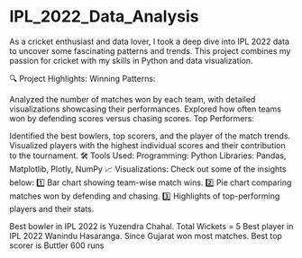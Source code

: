# IPL_2022_Data_Analysis
As a cricket enthusiast and data lover, I took a deep dive into IPL 2022 data to uncover some fascinating patterns and trends. This project combines my passion for cricket with my skills in Python and data visualization.

🔍 Project Highlights:
Winning Patterns:

Analyzed the number of matches won by each team, with detailed visualizations showcasing their performances.
Explored how often teams won by defending scores versus chasing scores.
Top Performers:

Identified the best bowlers, top scorers, and the player of the match trends.
Visualized players with the highest individual scores and their contribution to the tournament.
🛠️ Tools Used:
Programming: Python
Libraries: Pandas, Matplotlib, Plotly, NumPy
📈 Visualizations:
Check out some of the insights below:
1️⃣ Bar chart showing team-wise match wins.
2️⃣ Pie chart comparing matches won by defending and chasing.
3️⃣ Highlights of top-performing players and their stats.


Best bowler in IPL 2022 is Yuzendra Chahal.
Total Wickets = 5
Best player in IPL 2022 Wanindu Hasaranga.
Since Gujarat won most matches.
Best top scorer is Buttler 600 runs
